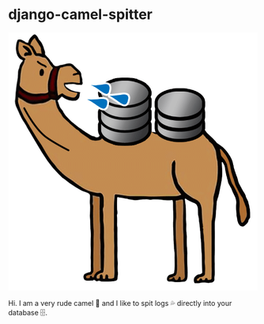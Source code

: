 # django-camel-spitter

![logo](media/logo.png)

Hi. I am a very rude camel 🐫 and I like to spit logs 💦 directly into your database 🗄️.
